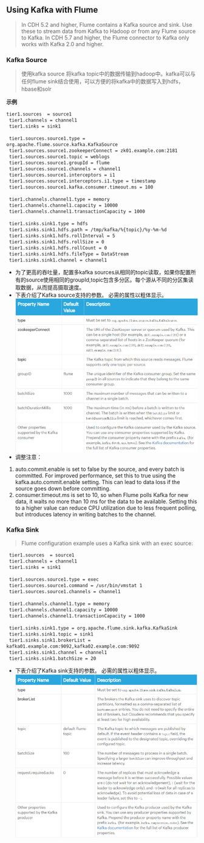 ## Using Kafka with Flume
> In CDH 5.2 and higher, Flume contains a Kafka source and sink. Use these to stream data from Kafka to Hadoop or from any Flume source to Kafka.
In CDH 5.7 and higher, the Flume connector to Kafka only works with Kafka 2.0 and higher.

### Kafka Source
> 使用kafka source 将kafka topic中的数据传输到hadoop中。kafka可以与任何flume sink结合使用，可以方便的将kafka中的数据写入到hdfs，hbase和solr

__示例__

```
tier1.sources  = source1
 tier1.channels = channel1
 tier1.sinks = sink1
 
 tier1.sources.source1.type = org.apache.flume.source.kafka.KafkaSource
 tier1.sources.source1.zookeeperConnect = zk01.example.com:2181
 tier1.sources.source1.topic = weblogs
 tier1.sources.source1.groupId = flume
 tier1.sources.source1.channels = channel1
 tier1.sources.source1.interceptors = i1
 tier1.sources.source1.interceptors.i1.type = timestamp
 tier1.sources.source1.kafka.consumer.timeout.ms = 100
 
 tier1.channels.channel1.type = memory
 tier1.channels.channel1.capacity = 10000
 tier1.channels.channel1.transactionCapacity = 1000
 
 tier1.sinks.sink1.type = hdfs
 tier1.sinks.sink1.hdfs.path = /tmp/kafka/%{topic}/%y-%m-%d
 tier1.sinks.sink1.hdfs.rollInterval = 5
 tier1.sinks.sink1.hdfs.rollSize = 0
 tier1.sinks.sink1.hdfs.rollCount = 0
 tier1.sinks.sink1.hdfs.fileType = DataStream
 tier1.sinks.sink1.channel = channel1
```
* 为了更高的吞吐量，配置多kafka sources从相同的topic读取，如果你配置所有的source使用相同的groupId,topic包含多分区。每个源从不同的分区集读取数据，从而提高摄取速度。
* 下表介绍了Kafka source支持的参数。 必需的属性以粗体显示。
![](images/kafka11.png)
* 调整注意：

1. auto.commit.enable is set to false by the source, and every batch is committed. For improved performance, set this to true using the kafka.auto.commit.enable setting. This can lead to data loss if the source goes down before committing.
2. consumer.timeout.ms is set to 10, so when Flume polls Kafka for new data, it waits no more than 10 ms for the data to be available. Setting this to a higher value can reduce CPU utilization due to less frequent polling, but introduces latency in writing batches to the channel.

### Kafka Sink
> Flume configuration example uses a Kafka sink with an exec source:
```
 tier1.sources  = source1
 tier1.channels = channel1
 tier1.sinks = sink1
 
 tier1.sources.source1.type = exec
 tier1.sources.source1.command = /usr/bin/vmstat 1
 tier1.sources.source1.channels = channel1
 
 tier1.channels.channel1.type = memory
 tier1.channels.channel1.capacity = 10000
 tier1.channels.channel1.transactionCapacity = 1000
 
 tier1.sinks.sink1.type = org.apache.flume.sink.kafka.KafkaSink
 tier1.sinks.sink1.topic = sink1
 tier1.sinks.sink1.brokerList = kafka01.example.com:9092,kafka02.example.com:9092
 tier1.sinks.sink1.channel = channel1
 tier1.sinks.sink1.batchSize = 20
```
* 下表介绍了Kafka sink支持的参数。 必需的属性以粗体显示。
![](images/kafka12.png)